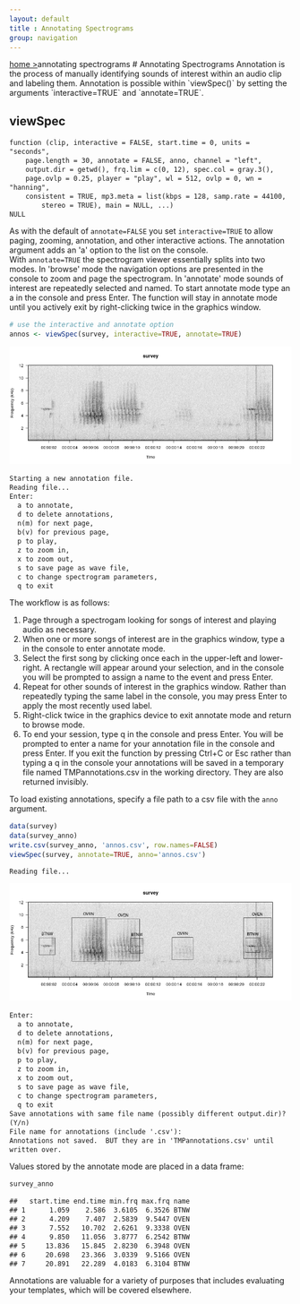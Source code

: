 ```yaml
---
layout: default
title : Annotating Spectrograms
group: navigation
---   
```

 
<a style="float:left;" href="/monitoR/">home &gt;</a>  
<p style="display:inline;margin:0;">annotating spectrograms</p>  
# Annotating Spectrograms
Annotation is the process of manually identifying sounds of interest within an audio clip and labeling them. Annotation is possible within `viewSpec()` by setting the arguments `interactive=TRUE` and `annotate=TRUE`.

## viewSpec

```
function (clip, interactive = FALSE, start.time = 0, units = "seconds", 
    page.length = 30, annotate = FALSE, anno, channel = "left", 
    output.dir = getwd(), frq.lim = c(0, 12), spec.col = gray.3(), 
    page.ovlp = 0.25, player = "play", wl = 512, ovlp = 0, wn = "hanning", 
    consistent = TRUE, mp3.meta = list(kbps = 128, samp.rate = 44100, 
        stereo = TRUE), main = NULL, ...) 
NULL
```
As with the default of `annotate=FALSE` you set `interactive=TRUE` to allow paging, zooming, annotation, and other interactive actions. The annotation argument adds an 'a' option to the list on the console.  
With `annotate=TRUE` the spectrogram viewer essentially splits into two modes. In 'browse' mode the navigation options are presented in the console to zoom and page the spectrogram. In 'annotate' mode sounds of interest are repeatedly selected and named. To start annotate mode type an a in the console and press Enter. The function will stay in annotate mode until you actively exit by right-clicking twice in the graphics window.  


```r
# use the interactive and annotate option
annos <- viewSpec(survey, interactive=TRUE, annotate=TRUE)
```
![](img/annotation1.png)

```
Starting a new annotation file.
Reading file...
Enter: 
  a to annotate, 
  d to delete annotations, 
  n(m) for next page, 
  b(v) for previous page, 
  p to play, 
  z to zoom in, 
  x to zoom out, 
  s to save page as wave file, 
  c to change spectrogram parameters, 
  q to exit
```

The workflow is as follows:  
  1.  Page through a spectrogam looking for songs of interest and playing audio as necessary.  
  2.  When one or more songs of interest are in the graphics window, type a in the console to enter annotate mode.  
  3.  Select the first song by clicking once each in the upper-left and lower-right. A rectangle will appear around your selection, and in the console you will be prompted to assign a name to the event and press Enter.  
  4.  Repeat for other sounds of interest in the graphics window. Rather than repeatedly typing the same label in the console, you may press Enter to apply the most recently used label.  
  5.  Right-click twice in the graphics device to exit annotate mode and return to browse mode.  
  6.  To end your session, type q in the console and press Enter. You will be prompted to enter a name for your annotation file in the console and press Enter. If you exit the function by pressing Ctrl+C or Esc rather than typing a q in the console your annotations will be saved in a temporary file named TMPannotations.csv in the working directory. They are also returned invisibly.  

To load existing annotations, specify a file path to a csv file with the `anno` argument.


```r
data(survey)
data(survey_anno)
write.csv(survey_anno, 'annos.csv', row.names=FALSE)
viewSpec(survey, annotate=TRUE, anno='annos.csv')
```

```
Reading file...
```

![plot of chunk loadExistingAnnos](figure/loadExistingAnnos-1.png)

```
Enter: 
  a to annotate, 
  d to delete annotations, 
  n(m) for next page, 
  b(v) for previous page, 
  p to play, 
  z to zoom in, 
  x to zoom out, 
  s to save page as wave file, 
  c to change spectrogram parameters, 
  q to exit
Save annotations with same file name (possibly different output.dir)? (Y/n)
File name for annotations (include '.csv'):
Annotations not saved.  BUT they are in 'TMPannotations.csv' until written over.
```

Values stored by the annotate mode are placed in a data frame:


```r
survey_anno
```

```
##   start.time end.time min.frq max.frq name
## 1      1.059    2.586  3.6105  6.3526 BTNW
## 2      4.209    7.407  2.5839  9.5447 OVEN
## 3      7.552   10.702  2.6261  9.3338 OVEN
## 4      9.850   11.056  3.8777  6.2542 BTNW
## 5     13.836   15.845  2.8230  6.3948 OVEN
## 6     20.698   23.366  3.0339  9.5166 OVEN
## 7     20.891   22.289  4.0183  6.3104 BTNW
```

Annotations are valuable for a variety of purposes that includes evaluating your templates, which will be covered elsewhere.









